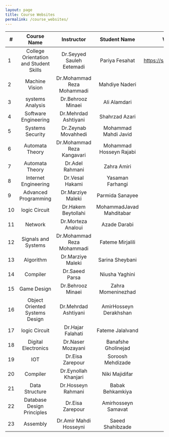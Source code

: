 ```yaml
---
layout: page
title: Course Websites
permalink: /course_websites/
---
```


| # |       Course Name                      |   Instructor     |   Student Name   | Website URL           |
|---|:--------------------------------------:|:----------------:|:----------------:|:---------------------:|
| 1 | College Orientation and Student Skills |Dr.Seyyed Sauleh Eetemadi  | Pariya Fesahat    | https://sauleh.github.io/co98 |
| 2 |            Machine Vision              |Dr.Mohammad Reza Mohammadi |Mahdiye Naderi           |                      |
| 3 |           systems Analysis             |Dr.Behrooz Minaei          |Ali Alamdari             |                      |
| 4 |         Software Engineering           |Dr.Mehrdad Ashtiyani       |Shahrzad Azari           |                     |
| 5 |           Systems Security             |Dr.Zeynab Movahhedi        |Mohammad Mahdi Javid     |                      |
| 6 |           Automata Theory              |Dr.Mohammad Reza Kangavari |Mohammad Hosseyn Rajabi  |                      |
| 7 |           Automata Theory              |Dr.Adel Rahmani            |Zahra Amiri              |                      |
| 8 |         Internet Engineering           |Dr.Vesal Hakami            |Yasaman Farhangi         |                      |
| 9 |         Advanced Programming           |Dr.Marziye Maleki          |Parmida Sanayee          |                      |
|10 |            logic Circuit               |Dr.Hakem Beytollahi        |MohammadJavad Mahditabar |                      |
|11 |                Network                 |Dr.Morteza Analoui         |Azade Darabi             |                      |
|12 |         Signals and Systems            |Dr.Mohammad Reza Mohammadi |Fateme Mirjalili         |                      |
|13 |               Algorithm                |Dr.Marziye Maleki          |Sarina Sheybani          |                      |
|14 |               Compiler                 |Dr.Saeed Parsa             |Niusha Yaghini           |                      |
|15 |              Game Design               |Dr.Behrooz Minaei          |Zahra Momeninezhad       |                      |
|16 |    Object Oriented Systems Design      |Dr.Mehrdad Ashtiyani       |AmirHosseyn Derakhshan   |                      |
|17 |           logic Circuit                |Dr.Hajar Falahati          |Fateme Jalalvand         |                      |
|18 |         Digital Electronics            |Dr.Naser Mozayani          |Banafshe Gholinejad      |                      |
|19 |                IOT                     |Dr.Eisa Zarepour           |Soroosh Mehdizade        |                      |
|20 |              Compiler                  |Dr.Eynollah Khanjari       |Niki Majidifar           |                      |
|21 |          Data Structure                |Dr.Hosseyn Rahmani         |Babak Behkamkiya         |                      |
|22 |      Database Design Principles        |Dr.Eisa Zarepour           |Amirhosseyn Samavat      |                      |
|23 |             Assembly                   |Dr.Amir Mahdi Hosseyni     |Saeed Shahibzade         |                      |